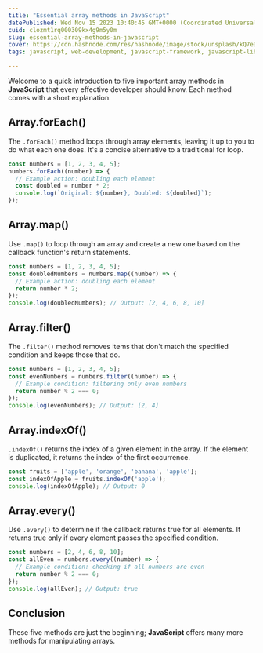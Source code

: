 ```yaml
---
title: "Essential array methods in JavaScript"
datePublished: Wed Nov 15 2023 10:40:45 GMT+0000 (Coordinated Universal Time)
cuid: clozmt1rq000309kx4g9m5y0m
slug: essential-array-methods-in-javascript
cover: https://cdn.hashnode.com/res/hashnode/image/stock/unsplash/kQ7eDgjP5po/upload/d6f5a926ceb5bb181f847842daef2a8c.jpeg
tags: javascript, web-development, javascript-framework, javascript-library, frontend-development

---
```


Welcome to a quick introduction to five important array methods in **JavaScript** that every effective developer should know. Each method comes with a short explanation.

## Array.forEach()

The `.forEach()` method loops through array elements, leaving it up to you to do what each one does. It's a concise alternative to a traditional for loop.

```javascript
const numbers = [1, 2, 3, 4, 5];
numbers.forEach((number) => {
  // Example action: doubling each element
  const doubled = number * 2;
  console.log(`Original: ${number}, Doubled: ${doubled}`);
});
```

## Array.map()

Use `.map()` to loop through an array and create a new one based on the callback function's return statements.

```javascript
const numbers = [1, 2, 3, 4, 5];
const doubledNumbers = numbers.map((number) => {
  // Example action: doubling each element
  return number * 2;
});
console.log(doubledNumbers); // Output: [2, 4, 6, 8, 10]
```

## Array.filter()

The `.filter()` method removes items that don't match the specified condition and keeps those that do.

```javascript
const numbers = [1, 2, 3, 4, 5];
const evenNumbers = numbers.filter((number) => {
  // Example condition: filtering only even numbers
  return number % 2 === 0;
});
console.log(evenNumbers); // Output: [2, 4]
```

## Array.indexOf()

`.indexOf()` returns the index of a given element in the array. If the element is duplicated, it returns the index of the first occurrence.

```javascript
const fruits = ['apple', 'orange', 'banana', 'apple'];
const indexOfApple = fruits.indexOf('apple');
console.log(indexOfApple); // Output: 0
```

## Array.every()

Use `.every()` to determine if the callback returns true for all elements. It returns true only if every element passes the specified condition.

```javascript
const numbers = [2, 4, 6, 8, 10];
const allEven = numbers.every((number) => {
  // Example condition: checking if all numbers are even
  return number % 2 === 0;
});
console.log(allEven); // Output: true
```

## Conclusion

These five methods are just the beginning; **JavaScript** offers many more methods for manipulating arrays.